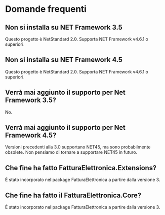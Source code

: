 # Domande frequenti

## Non si installa su NET Framework 3.5

Questo progetto è NetStandard 2.0. Supporta NET Framework v4.6.1 o superiori.

## Non si installa su NET Framework 4.5

Questo progetto è NetStandard 2.0. Supporta NET Framework v4.6.1 o superiori.

## Verrà mai aggiunto il supporto per Net Framework 3.5?

No.

## Verrà mai aggiunto il supporto per Net Framework 4.5?

Versioni precedenti alla 3.0 supportano NET45, ma sono probabilmente obsolete.
Non pensiamo di tornare a supportare NET45 in futuro.

## Che fine ha fatto FatturaElettronica.Extensions?

È stato incorporato nel package FatturaElettronica a partire dalla versione 3.

## Che fine ha fatto il FatturaElettronica.Core?

È stato incorporato nel package FatturaElettronica a partire dalla versione 3.

